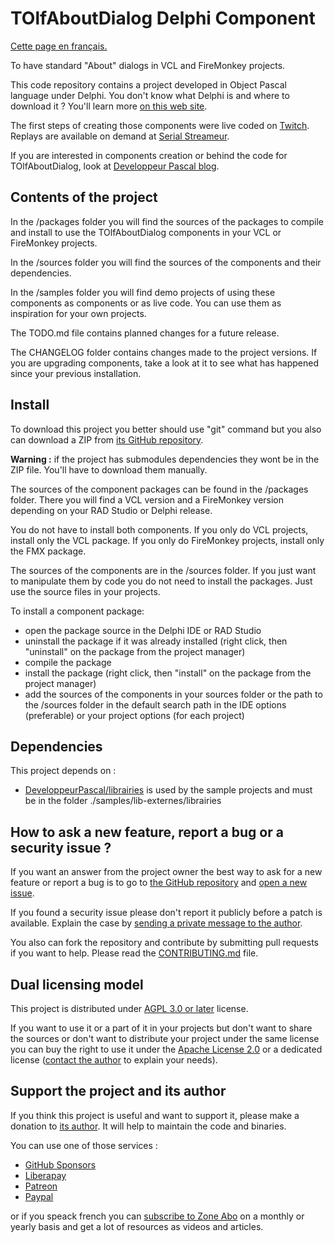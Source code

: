 # TOlfAboutDialog Delphi Component

[Cette page en français.](LISEZMOI.md)

To have standard "About" dialogs in VCL and FireMonkey projects.

This code repository contains a project developed in Object Pascal language under Delphi. You don't know what Delphi is and where to download it ? You'll learn more [on this web site](https://delphi-resources.developpeur-pascal.fr/).

The first steps of creating those components were live coded on [Twitch](https://www.twitch.tv/patrickpremartin). Replays are available on demand at [Serial Streameur](https://serialstreameur.fr/boite-de-dialogue-a-propos-composant-delphi-vcl-et-fmx.html).

If you are interested in components creation or behind the code for TOlfAboutDialog, look at [Developpeur Pascal blog](https://developpeur-pascal.fr/boite-de-dialogue-a-propos-de.html).

## Contents of the project

In the /packages folder you will find the sources of the packages to compile and install to use the TOlfAboutDialog components in your VCL or FireMonkey projects.

In the /sources folder you will find the sources of the components and their dependencies.

In the /samples folder you will find demo projects of using these components as components or as live code. You can use them as inspiration for your own projects.

The TODO.md file contains planned changes for a future release.

The CHANGELOG folder contains changes made to the project versions. If you are upgrading components, take a look at it to see what has happened since your previous installation.

## Install

To download this project you better should use "git" command but you also can download a ZIP from [its GitHub repository](https://github.com/DeveloppeurPascal/AboutDialog-Delphi-Component).

**Warning :** if the project has submodules dependencies they wont be in the ZIP file. You'll have to download them manually.

The sources of the component packages can be found in the /packages folder. There you will find a VCL version and a FireMonkey version depending on your RAD Studio or Delphi release.

You do not have to install both components. If you only do VCL projects, install only the VCL package. If you only do FireMonkey projects, install only the FMX package.

The sources of the components are in the /sources folder. If you just want to manipulate them by code you do not need to install the packages. Just use the source files in your projects.

To install a component package:
- open the package source in the Delphi IDE or RAD Studio
- uninstall the package if it was already installed (right click, then "uninstall" on the package from the project manager)
- compile the package
- install the package (right click, then "install" on the package from the project manager)
- add the sources of the components in your sources folder or the path to the /sources folder in the default search path in the IDE options (preferable) or your project options (for each project)

## Dependencies

This project depends on :

* [DeveloppeurPascal/librairies](https://github.com/DeveloppeurPascal/librairies) is used by the sample projects and must be in the folder ./samples/lib-externes/librairies

## How to ask a new feature, report a bug or a security issue ?

If you want an answer from the project owner the best way to ask for a new feature or report a bug is to go to [the GitHub repository](https://github.com/DeveloppeurPascal/AboutDialog-Delphi-Component) and [open a new issue](https://github.com/DeveloppeurPascal/AboutDialog-Delphi-Component/issues).

If you found a security issue please don't report it publicly before a patch is available. Explain the case by [sending a private message to the author](https://developpeur-pascal.fr/nous-contacter.php).

You also can fork the repository and contribute by submitting pull requests if you want to help. Please read the [CONTRIBUTING.md](CONTRIBUTING.md) file.

## Dual licensing model

This project is distributed under [AGPL 3.0 or later](https://choosealicense.com/licenses/agpl-3.0/) license.

If you want to use it or a part of it in your projects but don't want to share the sources or don't want to distribute your project under the same license you can buy the right to use it under the [Apache License 2.0](https://choosealicense.com/licenses/apache-2.0/) or a dedicated license ([contact the author](https://developpeur-pascal.fr/nous-contacter.php) to explain your needs).

## Support the project and its author

If you think this project is useful and want to support it, please make a donation to [its author](https://github.com/DeveloppeurPascal). It will help to maintain the code and binaries.

You can use one of those services :

* [GitHub Sponsors](https://github.com/sponsors/DeveloppeurPascal)
* [Liberapay](https://liberapay.com/PatrickPremartin)
* [Patreon](https://www.patreon.com/patrickpremartin)
* [Paypal](https://www.paypal.com/paypalme/patrickpremartin)

or if you speack french you can [subscribe to Zone Abo](https://zone-abo.fr/nos-abonnements.php) on a monthly or yearly basis and get a lot of resources as videos and articles.
